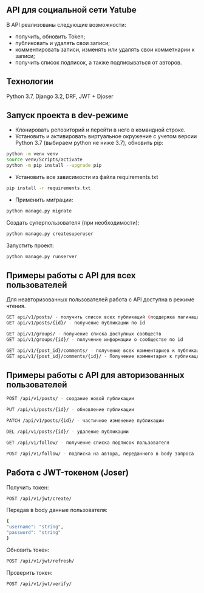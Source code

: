 ## API для социальной сети Yatube
В API реализованы следующие возможности:
- получить, обновить Token;
- публиковать и удалять свои записи;
- комментировать записи, изменять или удалять свои комметнарии к записи;
- получить список подписок, а также подписываться от авторов.

## Технологии
Python 3.7, Django 3.2, DRF, JWT + Djoser

## Запуск проекта в dev-режиме
- Клонировать репозиторий и перейти в него в командной строке.
- Установить и активировать виртуальное окружение c учетом версии Python 3.7 (выбираем python не ниже 3.7), обновить pip:
```bash
python -m venv venv
source venv/Scripts/activate
python -m pip install --upgrade pip
```
- Установить все зависимости из файла requirements.txt
```bash
pip install -r requirements.txt
```
- Применить миграции:
```bash
python manage.py migrate
```
Создать суперпользователя (при необходимости):
```bash
python manage.py createsuperuser
```
Запустить проект:
```bash
python manage.py runserver
```
## Примеры работы с API для всех пользователей
Для неавторизованных пользователей работа с API доступна в режиме чтения.
```bash
GET api/v1/posts/ - получить список всех публикаций (поддержка пагинации при указании параметров limit и offset)
GET api/v1/posts/{id}/ - получение публикации по id

GET api/v1/groups/ - получение списка доступных сообществ
GET api/v1/groups/{id}/ - получение информации о сообществе по id

GET api/v1/{post_id}/comments/ - получение всех комментариев к публикации
GET api/v1/{post_id}/comments/{id}/ - Получение комментария к публикации по id
```
## Примеры работы с API для авторизованных пользователей
```bash
POST /api/v1/posts/ - создание новой публикации

PUT /api/v1/posts/{id}/ - обновление публикации

PATCH /api/v1/posts/{id}/ - частичное изменение публикации

DEL /api/v1/posts/{id}/ - удаление публикации

GET /api/v1/follow/ - получение списка подписок пользователя

POST /api/v1/follow/ - подписка на автора, переданного в body запроса
```

## Работа с JWT-токеном (Joser)
Получить токен:
```bash
POST /api/v1/jwt/create/
```
Передав в body данные пользователя:
```bash
{
"username": "string",
"password": "string"
}
```
Обновить токен:
```bash
POST /api/v1/jwt/refresh/
```
Проверить токен:
```bash
POST /api/v1/jwt/verify/
